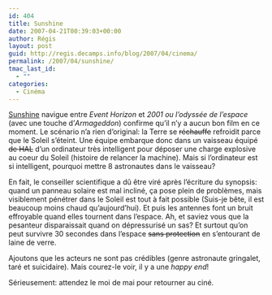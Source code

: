 ```yaml
---
id: 404
title: Sunshine
date: 2007-04-21T00:39:03+00:00
author: Régis
layout: post
guid: http://regis.decamps.info/blog/2007/04/cinema/
permalink: /2007/04/sunshine/
tmac_last_id:
  - ""
categories:
  - Cinéma
---
```

[Sunshine](http://www.allocine.fr/film/fichefilm_gen_cfilm=61262.html) navigue entre _Event Horizon_ et _2001 ou l’odyssée de l’espace_ (avec une touche d’_Armageddon_) confirme qu’il n’y a aucun bon film en ce moment. Le scénario n’a rien d’original: la Terre se <strike>réchauffe</strike> refroidit parce que le Soleil s’éteint. Une équipe embarque donc dans un vaisseau équipé <strike>de HAL</strike> d’un ordinateur très intelligent pour déposer une charge explosive au coeur du Soleil (histoire de relancer la machine). Mais si l’ordinateur est si intelligent, pourquoi mettre 8 astronautes dans le vaisseau?

En fait, le conseiller scientifique a dû être viré après l’écriture du synopsis: quand un panneau solaire est mal incliné, ça pose plein de problèmes, mais visiblement pénétrer dans le Soleil est tout à fait possible (Suis-je bête, il est beaucoup moins chaud qu’aujourd’hui). Et puis les antennes font un bruit effroyable quand elles tournent dans l’espace. Ah, et saviez vous que la pesanteur disparaissait quand on dépressurisé un sas? Et surtout qu’on peut survivre 30 secondes dans l’espace <strike>sans protection</strike> en s’entourant de laine de verre.

Ajoutons que les acteurs ne sont pas crédibles (genre astronaute gringalet, taré et suicidaire). Mais courez-le voir, il y a une _happy end_!

Sérieusement: attendez le moi de mai pour retourner au ciné.
